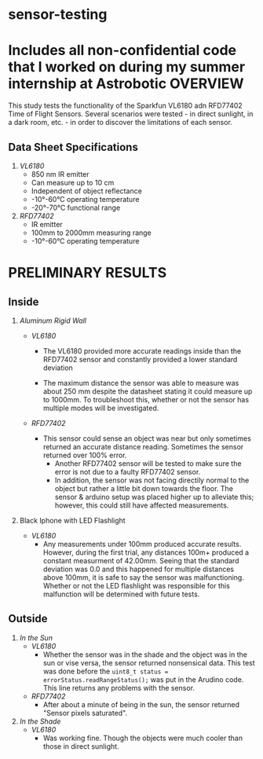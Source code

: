 # sensor-testing
Includes all non-confidential code that I worked on during my summer internship at Astrobotic
**OVERVIEW**
=====
This study tests the functionality of the Sparkfun VL6180 adn RFD77402 Time of Flight Sensors. Several scenarios were tested - in direct sunlight, in a dark room, etc. - in order to discover the limitations of each sensor.

Data Sheet Specifications
---
1.  *VL6180*
    * 850 nm IR emitter
    * Can measure up to 10 cm
    * Independent of object reflectance
    * -10°-60°C operating temperature
    * -20°-70°C functional range
2. *RFD77402*
    * IR emitter
    * 100mm to 2000mm measuring range
    * -10°-60°C operating temperature

**PRELIMINARY RESULTS**
=====
Inside
--
1. *Aluminum Rigid Wall*

    * *VL6180*
        
        * The VL6180 provided more accurate readings inside than the RFD77402 sensor and constantly provided a lower standard deviation

        * The maximum distance the sensor was able to measure was about 250 mm despite the datasheet stating it could measure up to 1000mm. To troubleshoot this, whether or not the sensor has multiple modes will be investigated.

    * *RFD77402*

        * This sensor could sense an object was near but only sometimes returned an accurate distance reading. Sometimes the sensor returned over 100% error. 
            * Another RFD77402 sensor will be tested to make sure the error is not due to a faulty RFD77402 sensor. 
            * In addition, the sensor was not facing directily normal to the object but rather a little bit down towards the floor. The sensor & arduino setup was placed higher up to alleviate this; however, this could still have affected measurements.
2. Black Iphone with LED Flashlight
    * *VL6180*
        * Any measurements under 100mm produced accurate results. However, during the first trial, any distances 100m+ produced a constant measurment of 42.00mm. Seeing that the standard deviation was 0.0 and this happened for multiple distances above 100mm, it is safe to say the sensor was malfunctioning. Whether or not the LED flashlight was responsible for this malfunction will be determined with future tests.  

Outside
--
1. *In the Sun*
    * *VL6180*
        * Whether the sensor was in the shade and the object was in the sun or vise versa, the sensor returned nonsensical data. This test was done before the `uint8_t status = errorStatus.readRangeStatus();` was put in the Arudino code. This line returns any problems with the sensor.
    * *RFD77402* 
        * After about a minute of being in the sun, the sensor returned "Sensor pixels saturated".
2. *In the Shade*
    * *VL6180*
        * Was working fine. Though the objects were much cooler than those in direct sunlight.
    
